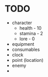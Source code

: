 # TODO

* character
  - health - 10
  - stamina - 2
  - lore - 0
* equipment
* consumables
* clock
* point (location)
* enemy
*
